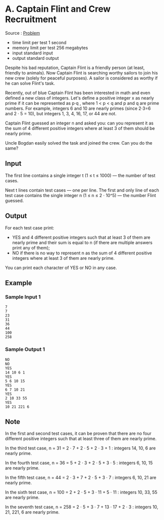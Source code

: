 # A. Captain Flint and Crew Recruitment

Source : [Problem](https://codeforces.com/problemset/problem/1388/A)

- time limit per test 1 second
- memory limit per test 256 megabytes
- input standard input
- output standard output

Despite his bad reputation, Captain Flint is a friendly person (at least, friendly to animals). Now Captain Flint is searching worthy sailors to join his new crew (solely for peaceful purposes). A sailor is considered as worthy if he can solve Flint's task.

Recently, out of blue Captain Flint has been interested in math and even defined a new class of integers. Let's define a positive integer x as nearly prime if it can be represented as p⋅q
, where 1 < p < q and p and q are prime numbers. For example, integers 6 and 10 are nearly primes (since 2⋅3=6
and 2 ⋅ 5 = 10), but integers 1, 3, 4, 16, 17, or 44 are not.

Captain Flint guessed an integer n and asked you: can you represent it as the sum of 4 different positive integers where at least 3 of them should be nearly prime.

Uncle Bogdan easily solved the task and joined the crew. Can you do the same?

## Input

The first line contains a single integer t (1 ≤ t ≤ 1000) — the number of test cases.

Next t lines contain test cases — one per line. The first and only line of each test case contains the single integer n (1 ≤ n ≤ 2 ⋅ 10^5) — the number Flint guessed.

## Output

For each test case print:

- YES and 4 different positive integers such that at least 3 of them are nearly prime and their sum is equal to n (if there are multiple answers print any of them);
- NO if there is no way to represent n as the sum of 4 different positive integers where at least 3 of them are nearly prime.

You can print each character of YES or NO in any case.

## Example

### Sample Input 1

    7
    7
    23
    31
    36
    44
    100
    258

### Sample Output 1

    NO
    NO
    YES
    14 10 6 1
    YES
    5 6 10 15
    YES
    6 7 10 21
    YES
    2 10 33 55
    YES
    10 21 221 6

## Note

In the first and second test cases, it can be proven that there are no four different positive integers such that at least three of them are nearly prime.

In the third test case, n = 31 = 2 ⋅ 7 + 2 ⋅ 5 + 2 ⋅ 3 + 1 : integers 14, 10, 6 are nearly prime.

In the fourth test case, n = 36 = 5 + 2 ⋅ 3 + 2 ⋅ 5 + 3 ⋅ 5 : integers 6, 10, 15 are nearly prime.

In the fifth test case, n = 44 = 2 ⋅ 3 + 7 + 2 ⋅ 5 + 3 ⋅ 7 : integers 6, 10, 21 are nearly prime.

In the sixth test case, n = 100 = 2 + 2 ⋅ 5 + 3 ⋅ 11 + 5 ⋅ 11 : integers 10, 33, 55 are nearly prime.

In the seventh test case, n = 258 = 2 ⋅ 5 + 3 ⋅ 7 + 13 ⋅ 17 + 2 ⋅ 3 : integers 10, 21, 221, 6 are nearly prime.
